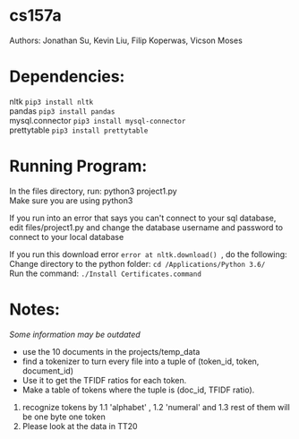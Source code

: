 # cs157a
Authors: Jonathan Su, Kevin Liu, Filip Koperwas, Vicson Moses

# Dependencies:<br>
nltk `pip3 install nltk`<br>
pandas `pip3 install pandas`<br>
mysql.connector `pip3 install mysql-connector`<br>
prettytable `pip3 install prettytable`<br>

# Running Program: 
In the files directory, run: python3 project1.py<br>
Make sure you are using python3

If you run into an error that says you can't connect to your sql database, edit files/project1.py and change the database username and password to connect to your local database

If you run this download error `error at nltk.download() `, do the following:<br>
Change directory to the python folder: `cd /Applications/Python 3.6/`<br>
Run the command: `./Install Certificates.command`

# Notes:

*Some information may be outdated*

- use the 10 documents in the projects/temp_data
- find a tokenizer to turn every file into a tuple of (token_id, token, document_id)
- Use it to get the TFIDF ratios for each token.
- Make a table of tokens where the tuple is (doc_id, TFIDF ratio).

1. recognize tokens by 
1.1 'alphabet' , 
1.2 'numeral'  and 
1.3 rest of them will be one byte one token
2. Please look at the data in TT20
